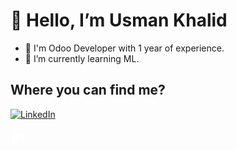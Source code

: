 <strong><h1> 👋 Hello, I’m Usman Khalid </h1></strong>
- 👀 I'm Odoo Developer with 1 year of experience.
- 🌱 I’m currently learning ML.

<h2>Where you can find me?</h2>
<a href="https://www.linkedin.com/in/usman-khalid-bhatti" rel="nofollow" >
  <img alt="LinkedIn"/>

  <svg xmlns="http://www.w3.org/2000/svg" xmlns:xlink="http://www.w3.org/1999/xlink" version="1.1"  width="24" height="24" viewBox="0 0 24 24"><path fill="#FFFFFF" d="M21,21H17V14.25C17,13.19 15.81,12.31 14.75,12.31C13.69,12.31 13,13.19 13,14.25V21H9V9H13V11C13.66,9.93 15.36,9.24 16.5,9.24C19,9.24 21,11.28 21,13.75V21M7,21H3V9H7V21M5,3A2,2 0 0,1 7,5A2,2 0 0,1 5,7A2,2 0 0,1 3,5A2,2 0 0,1 5,3Z" /></svg>
</a>


<!---
usman-dev-k/usman-dev-k is a ✨ special ✨ repository because its `README.md` (this file) appears on your GitHub profile.
You can click the Preview link to take a look at your changes.
--->
